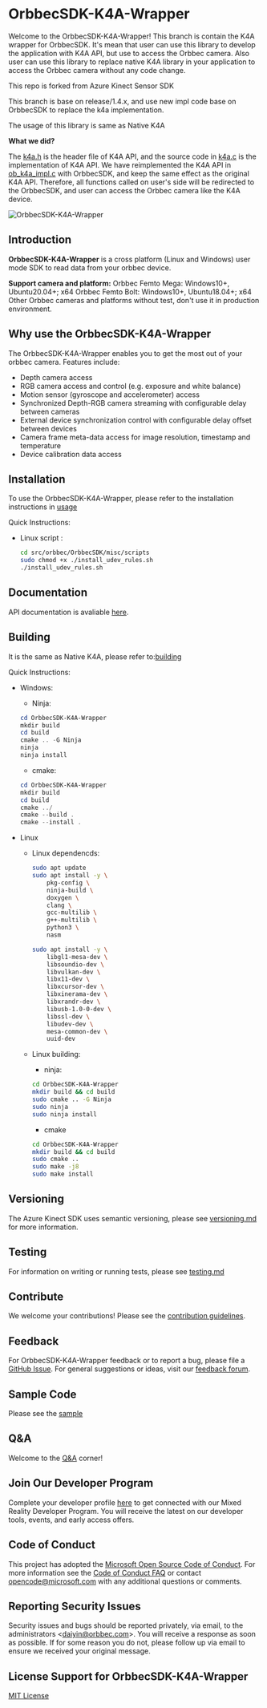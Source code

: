 # OrbbecSDK-K4A-Wrapper

Welcome to the OrbbecSDK-K4A-Wrapper! This branch is contain the K4A wrapper for OrbbecSDK. It's mean that user can use this library to develop the application with K4A API, but use to access the Orbbec camera. Also user can use this library to replace native K4A library in your application to access the Orbbec camera without any code change.

This repo is forked from Azure Kinect Sensor SDK

This branch is base on release/1.4.x, and use new impl code base on OrbbecSDK to replace the k4a implementation.

The usage of this library is same as Native K4A

**What we did?**

The [k4a.h](./include/k4a/k4a.h) is the header file of K4A API, and the source code in [k4a.c](./src/sdk/k4a.c) is the implementation of K4A API. We have reimplemented the K4A API in [ob_k4a_impl.c](./src/orbbec/ob_k4a_impl.c) with OrbbecSDK, and keep the same effect as the original K4A API. Therefore, all functions called on user's side will be redirected to the OrbbecSDK, and user can access the Orbbec camera like the K4A device.

![OrbbecSDK-K4A-Wrapper](src/orbbec/docs/resource/OrbbecSDK-K4A-Wrapper.png)


## Introduction

**OrbbecSDK-K4A-Wrapper** is a cross platform (Linux and Windows) user mode SDK to read data from your orbbec device.

**Support camera and platform:**  Orbbec Femto Mega: Windows10+, Ubuntu20.04+; x64 Orbbec Femto Bolt: Windows10+, Ubuntu18.04+; x64 Other Orbbec cameras and platforms without test, don't use it in production environment.


## Why use the OrbbecSDK-K4A-Wrapper

The OrbbecSDK-K4A-Wrapper enables you to get the most out of your orbbec camera. Features include:

* Depth camera access
* RGB camera access and control (e.g. exposure and white balance)
* Motion sensor (gyroscope and accelerometer) access
* Synchronized Depth-RGB camera streaming with configurable delay between cameras
* External device synchronization control with configurable delay offset between devices
* Camera frame meta-data access for image resolution, timestamp and temperature
* Device calibration data access

## Installation

To use the OrbbecSDK-K4A-Wrapper, please refer to the installation instructions in [usage](docs/usage.md)

Quick Instructions:

 * Linux script :

    ```bash
    cd src/orbbec/OrbbecSDK/misc/scripts
    sudo chmod +x ./install_udev_rules.sh
    ./install_udev_rules.sh
    ```


## Documentation

API documentation is avaliable [here](https://orbbec.github.io/docs/OrbbecSDK_K4A_Wrapper/bolt-1.7.x-dev/).

## Building

It is the same as Native K4A, please refer to:[building](https://github.com/orbbec/OrbbecSDK-K4A-Wrapper/blob/ob/dev/1.8.x/docs/building.md)

Quick Instructions:

* Windows:
    * Ninja:

    ```powershell
    cd OrbbecSDK-K4A-Wrapper
    mkdir build
    cd build
    cmake .. -G Ninja
    ninja
    ninja install
    ```

    * cmake:

    ```powershell
    cd OrbbecSDK-K4A-Wrapper
    mkdir build
    cd build
    cmake ../
    cmake --build .
    cmake --install .
    ```

* Linux

    * Linux dependencds:

        ```bash
        sudo apt update
        sudo apt install -y \
            pkg-config \
            ninja-build \
            doxygen \
            clang \
            gcc-multilib \
            g++-multilib \
            python3 \
            nasm

        sudo apt install -y \
            libgl1-mesa-dev \
            libsoundio-dev \
            libvulkan-dev \
            libx11-dev \
            libxcursor-dev \
            libxinerama-dev \
            libxrandr-dev \
            libusb-1.0-0-dev \
            libssl-dev \
            libudev-dev \
            mesa-common-dev \
            uuid-dev
        ```
        
    * Linux building:
        * ninja:
        
        ```bash
        cd OrbbecSDK-K4A-Wrapper
        mkdir build && cd build
        sudo cmake .. -G Ninja
        sudo ninja
        sudo ninja install
        ```

        * cmake

        ```bash
        cd OrbbecSDK-K4A-Wrapper
        mkdir build && cd build
        sudo cmake ..
        sudo make -j8
        sudo make install
        ```

## Versioning

The Azure Kinect SDK uses semantic versioning, please see [versioning.md](docs/versioning.md) for more information.

## Testing

For information on writing or running tests, please see [testing.md](docs/testing.md)

## Contribute

We welcome your contributions! Please see the [contribution guidelines](CONTRIBUTING.md).

## Feedback

For OrbbecSDK-K4A-Wrapper feedback or to report a bug, please file a [GitHub Issue](https://github.com/orbbec/OrbbecSDK-K4A-Wrapper/issues). For general suggestions or ideas, visit our [feedback forum](https://developer.orbbec.com.cn/).

## Sample Code

Please see the [sample](https://github.com/orbbec/OrbbecSDK-K4A-Wrapper/tree/ob/dev/1.8.x/examples)

## Q&A

Welcome to the [Q&A](kinect-qa.md) corner!

## Join Our Developer Program

Complete your developer profile [here](https://developer.orbbec.com.cn/) to get connected with our Mixed Reality Developer Program. You will receive the latest on our developer tools, events, and early access offers.

## Code of Conduct

This project has adopted the [Microsoft Open Source Code of Conduct](https://opensource.microsoft.com/codeofconduct/).
For more information see the [Code of Conduct FAQ](https://opensource.microsoft.com/codeofconduct/faq/)
or contact [opencode@microsoft.com](mailto:opencode@microsoft.com) with any additional questions or comments.

## Reporting Security Issues
Security issues and bugs should be reported privately, via email, to the administrators <[daiyin@orbbec.com](daiyin@orbbec.com)>.
You will receive a response as soon as possible. If for some reason you do not, please follow up via email to ensure we received your original message.

## License Support for OrbbecSDK-K4A-Wrapper

[MIT License](LICENSE)